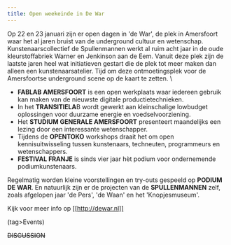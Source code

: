 ```yaml
---
title: Open weekeinde in De War
---
```

Op 22 en 23 januari zijn er open dagen in 'de War', de plek in Amersfoort waar het al jaren bruist van de underground cultuur en wetenschap.
Kunstenaarscollectief de Spullenmannen werkt al ruim acht jaar in de oude kleurstoffabriek Warner en Jenkinson aan de Eem. Vanuit deze plek zijn de laatste jaren heel wat initiatieven gestart die de plek tot meer maken dan alleen een kunstenaarsatelier. Tijd om deze ontmoetingsplek voor de Amersfoortse underground scene op de kaart te zetten.
\
* **FABLAB AMERSFOORT** is een open werkplaats waar iedereen gebruik kan maken van de nieuwste digitale productietechnieken.
* In het **TRANSITIELA**B wordt gewerkt aan kleinschalige lowbudget oplossingen voor duurzame energie en voedselvoorziening.
* Het **STUDIUM GENERALE AMERSFOORT** presenteert maandelijks een lezing door een interessante wetenschapper.
* Tijdens de **OPENTOKO** workshops draait het om open kennisuitwisseling tussen kunstenaars, techneuten, programmeurs en wetenschappers.
* **FESTIVAL FRANJE** is sinds vier jaar hèt podium voor ondernemende podiumkunstenaars.

Regelmatig worden kleine voorstellingen en try-outs gespeeld op **PODIUM DE WAR**.
En natuurlijk zijn er de projecten van de **SPULLENMANNEN** zelf, zoals afgelopen jaar 'de Pers', 'de Waan' en het 'Knopjesmuseum'.

Kijk voor meer info op [[http://dewar.nl]]

(tag>Events)


~~DISCUSSION~~
